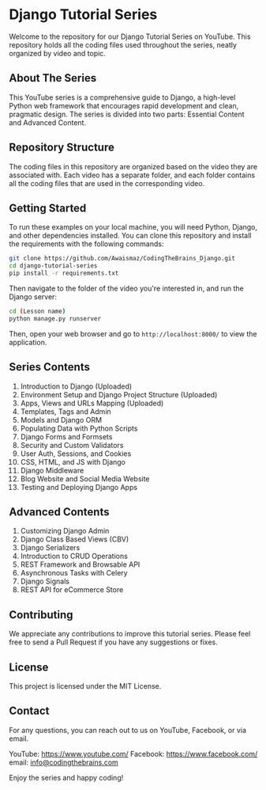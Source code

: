# Django Tutorial Series

Welcome to the repository for our Django Tutorial Series on YouTube. This repository holds all the coding files used throughout the series, neatly organized by video and topic.

## About The Series

This YouTube series is a comprehensive guide to Django, a high-level Python web framework that encourages rapid development and clean, pragmatic design. The series is divided into two parts: Essential Content and Advanced Content.

## Repository Structure

The coding files in this repository are organized based on the video they are associated with. Each video has a separate folder, and each folder contains all the coding files that are used in the corresponding video.

## Getting Started

To run these examples on your local machine, you will need Python, Django, and other dependencies installed. You can clone this repository and install the requirements with the following commands:

```bash
git clone https://github.com/Awaismaz/CodingTheBrains_Django.git
cd django-tutorial-series
pip install -r requirements.txt
```

Then navigate to the folder of the video you're interested in, and run the Django server:

```bash
cd (Lesson name)
python manage.py runserver
```

Then, open your web browser and go to `http://localhost:8000/` to view the application.

## Series Contents

1. Introduction to Django (Uploaded)
2. Environment Setup and Django Project Structure (Uploaded)
3. Apps, Views and URLs Mapping (Uploaded)
4. Templates, Tags and Admin
5. Models and Django ORM
6. Populating Data with Python Scripts
7. Django Forms and Formsets
8. Security and Custom Validators
9. User Auth, Sessions, and Cookies
10. CSS, HTML, and JS with Django
11. Django Middleware
12. Blog Website and Social Media Website
13. Testing and Deploying Django Apps

## Advanced Contents

1. Customizing Django Admin
2. Django Class Based Views (CBV)
3. Django Serializers
4. Introduction to CRUD Operations
5. REST Framework and Browsable API
6. Asynchronous Tasks with Celery
7. Django Signals
8. REST API for eCommerce Store

## Contributing

We appreciate any contributions to improve this tutorial series. Please feel free to send a Pull Request if you have any suggestions or fixes.

## License

This project is licensed under the MIT License.

## Contact

For any questions, you can reach out to us on YouTube, Facebook, or via email.

YouTube: https://www.youtube.com/
Facebook: https://www.facebook.com/
email: info@codingthebrains.com


Enjoy the series and happy coding!
